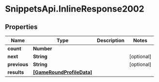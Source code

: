 # SnippetsApi.InlineResponse2002

## Properties

Name | Type | Description | Notes
------------ | ------------- | ------------- | -------------
**count** | **Number** |  | 
**next** | **String** |  | [optional] 
**previous** | **String** |  | [optional] 
**results** | [**[GameRoundProfileData]**](GameRoundProfileData.md) |  | 


